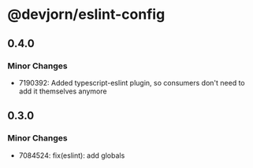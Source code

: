 # @devjorn/eslint-config

## 0.4.0

### Minor Changes

- 7190392: Added typescript-eslint plugin, so consumers don't need to add it themselves anymore

## 0.3.0

### Minor Changes

- 7084524: fix(eslint): add globals
